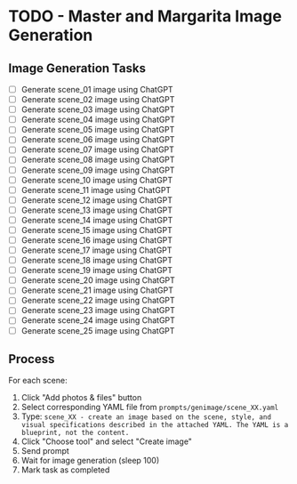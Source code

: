 # TODO - Master and Margarita Image Generation

## Image Generation Tasks

- [ ] Generate scene_01 image using ChatGPT
- [ ] Generate scene_02 image using ChatGPT
- [ ] Generate scene_03 image using ChatGPT
- [ ] Generate scene_04 image using ChatGPT
- [ ] Generate scene_05 image using ChatGPT
- [ ] Generate scene_06 image using ChatGPT
- [ ] Generate scene_07 image using ChatGPT
- [ ] Generate scene_08 image using ChatGPT
- [ ] Generate scene_09 image using ChatGPT
- [ ] Generate scene_10 image using ChatGPT
- [ ] Generate scene_11 image using ChatGPT
- [ ] Generate scene_12 image using ChatGPT
- [ ] Generate scene_13 image using ChatGPT
- [ ] Generate scene_14 image using ChatGPT
- [ ] Generate scene_15 image using ChatGPT
- [ ] Generate scene_16 image using ChatGPT
- [ ] Generate scene_17 image using ChatGPT
- [ ] Generate scene_18 image using ChatGPT
- [ ] Generate scene_19 image using ChatGPT
- [ ] Generate scene_20 image using ChatGPT
- [ ] Generate scene_21 image using ChatGPT
- [ ] Generate scene_22 image using ChatGPT
- [ ] Generate scene_23 image using ChatGPT
- [ ] Generate scene_24 image using ChatGPT
- [ ] Generate scene_25 image using ChatGPT

## Process

For each scene:
1. Click "Add photos & files" button
2. Select corresponding YAML file from `prompts/genimage/scene_XX.yaml`
3. Type: `scene_XX - create an image based on the scene, style, and visual specifications described in the attached YAML. The YAML is a blueprint, not the content.`
4. Click "Choose tool" and select "Create image"
5. Send prompt
6. Wait for image generation (sleep 100)
7. Mark task as completed